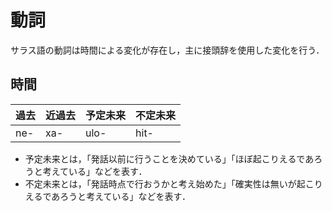 # 動詞
サラス語の動詞は時間による変化が存在し，主に接頭辞を使用した変化を行う．

## 時間
| 過去 | 近過去 | 予定未来 | 不定未来 |
|------|--------|----------|----------|
| ne-  | xa-    | ulo-     | hit-     |
* 予定未来とは，「発話以前に行うことを決めている」「ほぼ起こりえるであろうと考えている」などを表す．  
* 不定未来とは，「発話時点で行おうかと考え始めた」「確実性は無いが起こりえるであろうと考えている」などを表す．
